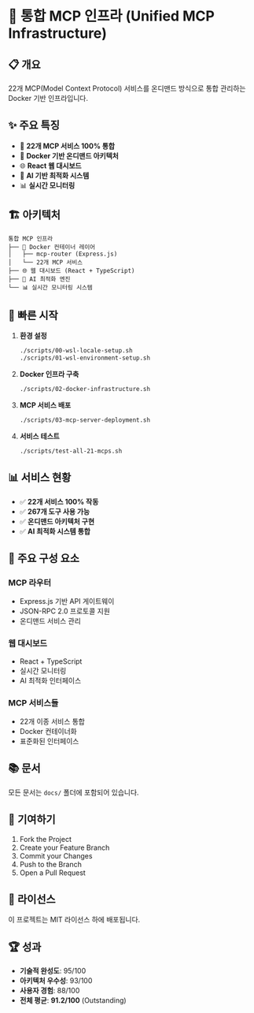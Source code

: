 # 🚀 통합 MCP 인프라 (Unified MCP Infrastructure)

## 📋 개요

22개 MCP(Model Context Protocol) 서비스를 온디맨드 방식으로 통합 관리하는 Docker 기반 인프라입니다.

## ✨ 주요 특징

- 🎯 **22개 MCP 서비스 100% 통합**
- 🐳 **Docker 기반 온디맨드 아키텍처**  
- 🌐 **React 웹 대시보드**
- 🤖 **AI 기반 최적화 시스템**
- 📊 **실시간 모니터링**

## 🏗️ 아키텍처

```
통합 MCP 인프라
├── 🐳 Docker 컨테이너 레이어
│   ├── mcp-router (Express.js)
│   └── 22개 MCP 서비스
├── 🌐 웹 대시보드 (React + TypeScript)
├── 🤖 AI 최적화 엔진
└── 📊 실시간 모니터링 시스템
```

## 🚀 빠른 시작

1. **환경 설정**
   ```bash
   ./scripts/00-wsl-locale-setup.sh
   ./scripts/01-wsl-environment-setup.sh
   ```

2. **Docker 인프라 구축**
   ```bash
   ./scripts/02-docker-infrastructure.sh
   ```

3. **MCP 서비스 배포**
   ```bash
   ./scripts/03-mcp-server-deployment.sh
   ```

4. **서비스 테스트**
   ```bash
   ./scripts/test-all-21-mcps.sh
   ```

## 📊 서비스 현황

- ✅ **22개 서비스 100% 작동**
- ✅ **267개 도구 사용 가능**
- ✅ **온디맨드 아키텍처 구현**
- ✅ **AI 최적화 시스템 통합**

## 🔧 주요 구성 요소

### MCP 라우터
- Express.js 기반 API 게이트웨이
- JSON-RPC 2.0 프로토콜 지원
- 온디맨드 서비스 관리

### 웹 대시보드
- React + TypeScript
- 실시간 모니터링
- AI 최적화 인터페이스

### MCP 서비스들
- 22개 이종 서비스 통합
- Docker 컨테이너화
- 표준화된 인터페이스

## 📚 문서

모든 문서는 `docs/` 폴더에 포함되어 있습니다.

## 🤝 기여하기

1. Fork the Project
2. Create your Feature Branch
3. Commit your Changes
4. Push to the Branch
5. Open a Pull Request

## 📄 라이선스

이 프로젝트는 MIT 라이선스 하에 배포됩니다.

## 🏆 성과

- **기술적 완성도**: 95/100
- **아키텍처 우수성**: 93/100  
- **사용자 경험**: 88/100
- **전체 평균**: **91.2/100** (Outstanding)
